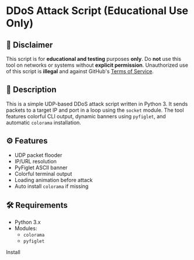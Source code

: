 # DDoS Attack Script (Educational Use Only)


## 🚨 Disclaimer
This script is for **educational and testing** purposes **only**. Do **not** use this tool on networks or systems without **explicit permission**. Unauthorized use of this script is **illegal** and against GitHub's [Terms of Service](https://docs.github.com/en/site-policy).

## 📜 Description

This is a simple UDP-based DDoS attack script written in Python 3. It sends packets to a target IP and port in a loop using the `socket` module. The tool features colorful CLI output, dynamic banners using `pyfiglet`, and automatic `colorama` installation.

## ⚙️ Features
- UDP packet flooder
- IP/URL resolution
- PyFiglet ASCII banner
- Colorful terminal output
- Loading animation before attack
- Auto install `colorama` if missing
## 🛠️ Requirements

- Python 3.x
- Modules:
  - `colorama`
  - `pyfiglet`
 
Install 
